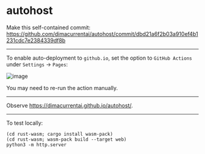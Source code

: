 # autohost

Make this self-contained commit: https://github.com/dimacurrentai/autohost/commit/dbd21a6f2b03a910ef4b1231cdc7e2384339df8b

---

To enable auto-deployment to `github.io`, set the option to `GitHub Actions` under `Settings` -> `Pages`:

![image](https://github.com/user-attachments/assets/8ddb4b61-2172-4025-9061-306e25d61ede)

You may need to re-run the action manually.
 
---

Observe https://dimacurrentai.github.io/autohost/.

---

To test locally:

```
(cd rust-wasm; cargo install wasm-pack)
(cd rust-wasm; wasm-pack build --target web)
python3 -m http.server
```

